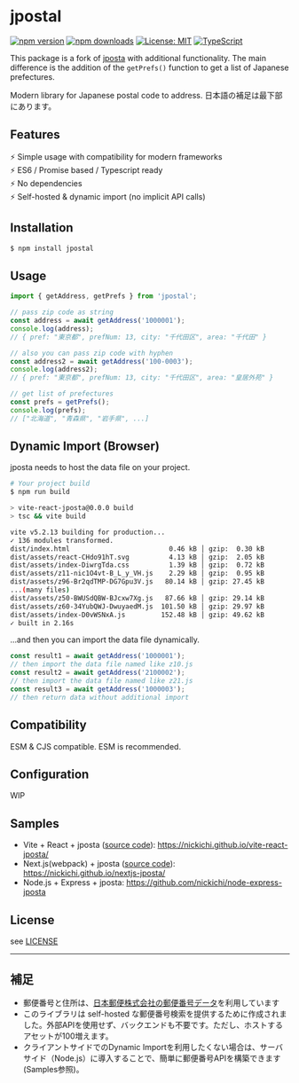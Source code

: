 # jpostal
[![npm version](https://badge.fury.io/js/jpostal.svg)](https://badge.fury.io/js/jpostal)
[![npm downloads](https://img.shields.io/npm/dm/jpostal.svg)](https://www.npmjs.com/package/jpostal)
[![License: MIT](https://img.shields.io/badge/License-MIT-green.svg)](https://opensource.org/licenses/MIT)
[![TypeScript](https://img.shields.io/badge/TypeScript-007ACC?style=flat-square&logo=typescript&logoColor=white)](https://www.typescriptlang.org/)

This package is a fork of [jposta](https://github.com/nickichi/jposta) with additional functionality. The main difference is the addition of the `getPrefs()` function to get a list of Japanese prefectures.

Modern library for Japanese postal code to address.
日本語の補足は最下部にあります。



## Features
⚡ Simple usage with compatibility for modern frameworks <br />
⚡ ES6 / Promise based / Typescript ready <br />
⚡ No dependencies <br />
⚡ Self-hosted & dynamic import (no implicit API calls)

## Installation
```bash
$ npm install jpostal
```

## Usage
```javascript
import { getAddress, getPrefs } from 'jpostal';

// pass zip code as string
const address = await getAddress('1000001');
console.log(address);
// { pref: "東京都", prefNum: 13, city: "千代田区", area: "千代田" }

// also you can pass zip code with hyphen
const address2 = await getAddress('100-0003');
console.log(address2);
// { pref: "東京都", prefNum: 13, city: "千代田区", area: "皇居外苑" }

// get list of prefectures
const prefs = getPrefs();
console.log(prefs);
// ["北海道", "青森県", "岩手県", ...]
```

## Dynamic Import (Browser)
jposta needs to host the data file on your project.

```bash
# Your project build
$ npm run build

> vite-react-jposta@0.0.0 build
> tsc && vite build

vite v5.2.13 building for production...
✓ 136 modules transformed.
dist/index.html                         0.46 kB │ gzip:  0.30 kB
dist/assets/react-CHdo91hT.svg          4.13 kB │ gzip:  2.05 kB
dist/assets/index-DiwrgTda.css          1.39 kB │ gzip:  0.72 kB
dist/assets/z11-nic1O4vt-B_L_y_VH.js    2.29 kB │ gzip:  0.95 kB
dist/assets/z96-Br2qdTMP-DG7Gpu3V.js   80.14 kB │ gzip: 27.45 kB
...(many files)
dist/assets/z50-BWUSdQBW-BJcxw7Xg.js   87.66 kB │ gzip: 29.14 kB
dist/assets/z60-34YubQWJ-DwuyaedM.js  101.50 kB │ gzip: 29.97 kB
dist/assets/index-D0vWSNxA.js         152.48 kB │ gzip: 49.62 kB
✓ built in 2.16s
```

...and then you can import the data file dynamically.

```javascript
const result1 = await getAddress('1000001');
// then import the data file named like z10.js
const result2 = await getAddress('2100002');
// then import the data file named like z21.js
const result3 = await getAddress('1000003');
// then return data without additional import
```

## Compatibility
ESM & CJS compatible.
ESM is recommended.

## Configuration
WIP

## Samples
- Vite + React + jposta ([source code](https://github.com/nickichi/vite-react-jposta)):
https://nickichi.github.io/vite-react-jposta/
- Next.js(webpack) + jposta ([source code](https://github.com/nickichi/nextjs-jposta)): https://nickichi.github.io/nextjs-jposta/
- Node.js + Express + jposta: https://github.com/nickichi/node-express-jposta

## License
see [LICENSE](./LICENSE)

---

## 補足
- 郵便番号と住所は、[日本郵便株式会社の郵便番号データ](https://www.post.japanpost.jp/zipcode/download.html)を利用しています
- このライブラリは self-hosted な郵便番号検索を提供するために作成されました。外部APIを使用せず、バックエンドも不要です。ただし、ホストするアセットが100増えます。
- クライアントサイドでのDynamic Importを利用したくない場合は、サーバサイド（Node.js）に導入することで、簡単に郵便番号APIを構築できます(Samples参照)。